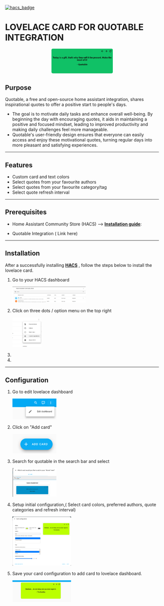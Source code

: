 [![hacs_badge](https://img.shields.io/badge/HACS-Custom-orange.svg)](https://github.com/custom-components/hacs)




# LOVELACE CARD FOR QUOTABLE INTEGRATION

 <p align="center">
     <img src="imgs/quotable.png" alt="Quotable" width="40%"/>
</p>


## Purpose

Quotable, a free and open-source home assistant integration, shares inspirational quotes to offer a positive start to people's days.

- The goal is to motivate daily tasks and enhance overall well-being. By beginning the day with encouraging quotes, it aids in maintaining a positive and focused mindset, leading to improved productivity and making daily challenges feel more manageable.
- Quotable's user-friendly design ensures that everyone can easily access and enjoy these motivational quotes, turning regular days into more pleasant and satisfying experiences.

---

## Features

- Custom card and text colors
- Select quotes from your favourite authors
- Select quotes from your favourite category/tag
- Select quote refresh interval

---

## Prerequisites

- Home Assistant Community Store (HACS) --> [**Installation guide**](https://hacs.xyz/docs/setup/download/):

- Quotable Integration ( Link here)

---

## Installation
After a successfully installing [**HACS**](https://hacs.xyz) , follow the steps below to install the lovelace card.

1. Go to your HACS dashboard
   <p align="left">
     <img src="imgs/6.png" alt="Hacs" width="50%"/>
   </p>

2. Click on three dots / option menu on the top right
   <p align="left">
     <img src="imgs/7.png" alt="Add custom" width="20%"/>
   </p>

3.

4.
---

## Configuration

1. Go to edit lovelace dashboard
   <p align="left">
     <img src="imgs/1.png" alt="Edit" width="30%"/>
   </p>

2. Click on "Add card"
   <p align="left">
     <img src="imgs/2.png" alt="Add card" width="30%"/>
   </p>

3. Search for quotable in the search bar and select
   <p align="left">
     <img src="imgs/3.png" alt="Search card" width="30%"/>
   </p>

4. Setup initial configuration,( Select card colors, preferred authors, quote categories and refresh interval)
   <p align="left">
     <img src="imgs/4.png" alt="Customize card" width="40%"/>
   </p>

5. Save your card configuration to add card to lovelace dashboard.
   <p align="left">
     <img src="imgs/5.png" alt="Save configuration" width="40%"/>
   </p>
